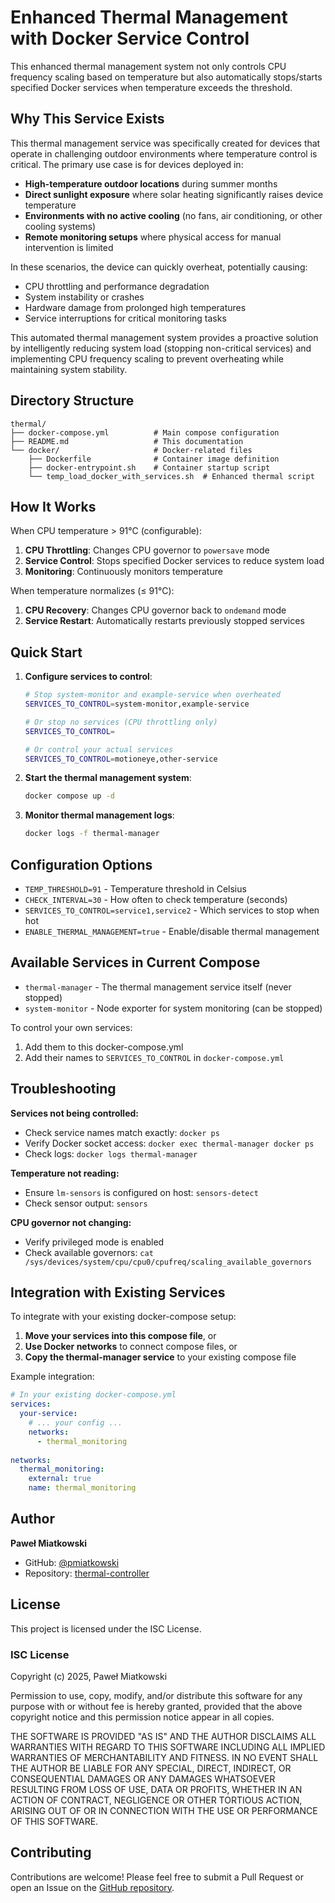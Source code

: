 # Enhanced Thermal Management with Docker Service Control

This enhanced thermal management system not only controls CPU frequency scaling based on temperature but also automatically stops/starts specified Docker services when temperature exceeds the threshold.

## Why This Service Exists

This thermal management service was specifically created for devices that operate in challenging outdoor environments where temperature control is critical. The primary use case is for devices deployed in:

- **High-temperature outdoor locations** during summer months
- **Direct sunlight exposure** where solar heating significantly raises device temperature
- **Environments with no active cooling** (no fans, air conditioning, or other cooling systems)
- **Remote monitoring setups** where physical access for manual intervention is limited

In these scenarios, the device can quickly overheat, potentially causing:

- CPU throttling and performance degradation
- System instability or crashes
- Hardware damage from prolonged high temperatures
- Service interruptions for critical monitoring tasks

This automated thermal management system provides a proactive solution by intelligently reducing system load (stopping non-critical services) and implementing CPU frequency scaling to prevent overheating while maintaining system stability.

## Directory Structure

```
thermal/
├── docker-compose.yml          # Main compose configuration
├── README.md                   # This documentation
└── docker/                     # Docker-related files
    ├── Dockerfile              # Container image definition
    ├── docker-entrypoint.sh    # Container startup script
    └── temp_load_docker_with_services.sh  # Enhanced thermal script
```

## How It Works

When CPU temperature > 91°C (configurable):

1. **CPU Throttling**: Changes CPU governor to `powersave` mode
2. **Service Control**: Stops specified Docker services to reduce system load
3. **Monitoring**: Continuously monitors temperature

When temperature normalizes (≤ 91°C):

1. **CPU Recovery**: Changes CPU governor back to `ondemand` mode  
2. **Service Restart**: Automatically restarts previously stopped services

## Quick Start

1. **Configure services to control**:

   ```bash
   # Stop system-monitor and example-service when overheated
   SERVICES_TO_CONTROL=system-monitor,example-service
   
   # Or stop no services (CPU throttling only)
   SERVICES_TO_CONTROL=
   
   # Or control your actual services
   SERVICES_TO_CONTROL=motioneye,other-service
   ```

2. **Start the thermal management system**:

   ```bash
   docker compose up -d
   ```

3. **Monitor thermal management logs**:

   ```bash
   docker logs -f thermal-manager
   ```

## Configuration Options

- `TEMP_THRESHOLD=91` - Temperature threshold in Celsius
- `CHECK_INTERVAL=30` - How often to check temperature (seconds)  
- `SERVICES_TO_CONTROL=service1,service2` - Which services to stop when hot
- `ENABLE_THERMAL_MANAGEMENT=true` - Enable/disable thermal management

## Available Services in Current Compose

- `thermal-manager` - The thermal management service itself (never stopped)
- `system-monitor` - Node exporter for system monitoring (can be stopped)

To control your own services:

1. Add them to this docker-compose.yml
2. Add their names to `SERVICES_TO_CONTROL` in `docker-compose.yml`

## Troubleshooting

**Services not being controlled:**

- Check service names match exactly: `docker ps`
- Verify Docker socket access: `docker exec thermal-manager docker ps`
- Check logs: `docker logs thermal-manager`

**Temperature not reading:**

- Ensure `lm-sensors` is configured on host: `sensors-detect`
- Check sensor output: `sensors`

**CPU governor not changing:**

- Verify privileged mode is enabled
- Check available governors: `cat /sys/devices/system/cpu/cpu0/cpufreq/scaling_available_governors`

## Integration with Existing Services

To integrate with your existing docker-compose setup:

1. **Move your services into this compose file**, or
2. **Use Docker networks** to connect compose files, or  
3. **Copy the thermal-manager service** to your existing compose file

Example integration:

```yaml
# In your existing docker-compose.yml
services:
  your-service:
    # ... your config ...
    networks:
      - thermal_monitoring
      
networks:
  thermal_monitoring:
    external: true
    name: thermal_monitoring
```

## Author

**Paweł Miatkowski**

- GitHub: [@pmiatkowski](https://github.com/pmiatkowski)
- Repository: [thermal-controller](https://github.com/pmiatkowski/thermal-controller)

## License

This project is licensed under the ISC License.

### ISC License

Copyright (c) 2025, Paweł Miatkowski

Permission to use, copy, modify, and/or distribute this software for any purpose with or without fee is hereby granted, provided that the above copyright notice and this permission notice appear in all copies.

THE SOFTWARE IS PROVIDED "AS IS" AND THE AUTHOR DISCLAIMS ALL WARRANTIES WITH REGARD TO THIS SOFTWARE INCLUDING ALL IMPLIED WARRANTIES OF MERCHANTABILITY AND FITNESS. IN NO EVENT SHALL THE AUTHOR BE LIABLE FOR ANY SPECIAL, DIRECT, INDIRECT, OR CONSEQUENTIAL DAMAGES OR ANY DAMAGES WHATSOEVER RESULTING FROM LOSS OF USE, DATA OR PROFITS, WHETHER IN AN ACTION OF CONTRACT, NEGLIGENCE OR OTHER TORTIOUS ACTION, ARISING OUT OF OR IN CONNECTION WITH THE USE OR PERFORMANCE OF THIS SOFTWARE.

## Contributing

Contributions are welcome! Please feel free to submit a Pull Request or open an Issue on the [GitHub repository](https://github.com/pmiatkowski/thermal-controller).
